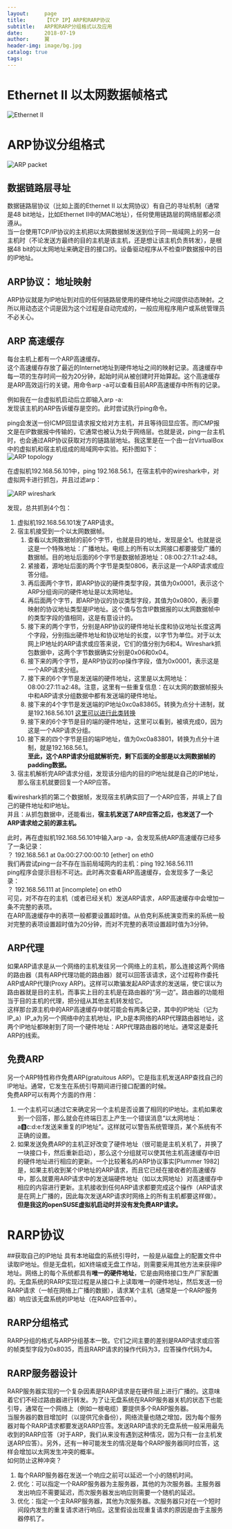 ```yaml
---
layout:     page
title:      【TCP IP】ARP和RARP协议
subtitle:   ARP和RARP分组格式以及应用
date:       2018-07-19
author:     翼
header-img: image/bg.jpg
catalog: true
tags:
---
```


# Ethernet II 以太网数据帧格式  

![Ethernet II](https://raw.githubusercontent.com/ttyrion/ttyrion.github.io/master/image/tcp/Ethernet_II_Frame.png)  

# ARP协议分组格式  

![ARP packet](https://raw.githubusercontent.com/ttyrion/ttyrion.github.io/master/image/tcp/ARP_packet.png)  

## 数据链路层寻址
数据链路层协议（比如上面的Ethernet II 以太网协议）有自己的寻址机制（通常是48 bit地址，比如Ethernet II中的MAC地址），任何使用链路层的网络层都必须遵从。  
当一台使用TCP/IP协议的主机把以太网数据帧发送到位于同一局域网上的另一台主机时（不论发送方最终的目的主机是该主机，还是想让该主机负责转发），是根据48 bit的以太网地址来确定目的接口的。设备驱动程序从不检查IP数据报中的目的IP地址。

## ARP协议： 地址映射
ARP协议就是为IP地址到对应的任何链路层使用的硬件地址之间提供动态映射。之所以用动态这个词是因为这个过程是自动完成的，一般应用程序用户或系统管理员不必关心。

## ARP 高速缓存
每台主机上都有一个ARP高速缓存。  
这个高速缓存存放了最近的Internet地址到硬件地址之间的映射记录。高速缓存中每一项的生存时间一般为20分钟，起始时间从被创建时开始算起。这个高速缓存是ARP高效运行的关键。用命令arp -a可以查看目前ARP高速缓存中所有的记录。    

例如我在一台虚拟机启动后立即输入arp -a:  
发现该主机的ARP告诉缓存是空的。此时尝试执行ping命令。  

ping会发送一份ICMP回显请求报文给对方主机，并且等待回显应答。而ICMP报文是在IP数据报中传输的，它通常也被认为处于网络层。也就是说，ping一台主机时，也会通过ARP协议获取对方的链路层地址。我这里是在一个由一台VirtualBox中的虚拟机和宿主机组成的局域网中实验。拓扑图如下：  
![ARP topology](https://raw.githubusercontent.com/ttyrion/ttyrion.github.io/master/image/tcp/Virtualbox_ARP_topology.png)

在虚拟机192.168.56.101中，ping 192.168.56.1，在宿主机中的wireshark中，对虚拟网卡进行抓包，并且过滤arp：  

![ARP wireshark](https://raw.githubusercontent.com/ttyrion/ttyrion.github.io/master/image/tcp/Virtualbox_ARP_wireshark.png)

发现，总共抓到4个包：  
1. 虚拟机192.168.56.101发了ARP请求。
2. 宿主机接受到一个以太网数据帧。
    1. 查看以太网数据帧的前6个字节，也就是目的地址，发现是全1。也就是说这是一个特殊地址：广播地址。电缆上的所有以太网接口都要接受广播的数据帧。目的地址后面的6个字节是数据帧源地址：08:00:27:11:a2:48。
	2. 紧接着，源地址后面的两个字节是类型0806，表示这是一个ARP请求或应答分组。
    3. 再后面两个字节，即ARP协议的硬件类型字段，其值为0x0001，表示这个ARP分组询问的硬件地址是以太网地址。
    4. 再后面两个字节，即ARP协议的协议类型字段，其值为0x0800，表示要映射的协议地址类型是IP地址。这个值与包含IP数据报的以太网数据帧中的类型字段的值相同，这是有意设计的。
    5. 接下来的两个字节，分别是ARP协议的硬件地址长度和协议地址长度这两个字段，分别指出硬件地址和协议地址的长度，以字节为单位。对于以太网上IP地址的ARP请求或应答来说，它们的值分别为6和4。Wireshark抓包数据中，这两个字节数据确实分别是0x06和0x04。
	6. 接下来的两个字节，是ARP协议的op操作字段，值为0x0001，表示这是一个ARP请求分组。
	7. 接下来的6个字节是发送端的硬件地址，这里是以太网地址：08:00:27:11:a2:48。注意，这里有一些重复信息：在以太网的数据帧报头中和ARP请求分组数据中都有发送端的硬件地址。
	8. 接下来的4个字节是发送端的IP地址0xc0a83865。转换为点分十进制，就是192.168.56.101 [这里可以进行此类转换](http://www.ab126.com/system/2859.html)
	9. 接下来的6个字节是目的端的硬件地址，这里可以看到，被填充成0，因为这是一个ARP请求分组。
	10. 接下来的四个字节是目的端IP地址，值为0xc0a83801，转换为点分十进制，就是192.168.56.1。  
	**至此，这个ARP请求分组就解析完，剩下后面的全部是以太网数据帧的padding数据。**
3. 宿主机解析完ARP请求分组，发现该分组内的目的IP地址就是自己的IP地址，那么宿主机就要回复一个ARP应答。  

看wireshark抓的第二个数据帧，发现宿主机确实回了一个ARP应答，并填上了自己的硬件地址和IP地址。    
并且：从抓包数据中，还能看出，**宿主机发送了ARP应答之后，也发送了一个ARP请求给之前的源主机。**

此时，再在虚拟机192.168.56.101中输入arp -a，会发现系统ARP高速缓存已经多了一条记录：  
？ 192.168.56.1 at 0a:00:27:00:00:10 [ether] on eth0  
我们再尝试ping一台不存在当前局域网内的主机：ping 192.168.56.111  
ping程序会提示目标不可达。此时再次查看ARP高速缓存，会发现多了一条记录：  
？ 192.168.56.111 at [incomplete] on eth0  
可见，对不存在的主机（或者已经关机）发送ARP请求，ARP高速缓存中会增加一条不完整的表项。  
在ARP高速缓存中的表项一般都要设置超时值。从伯克利系统演变而来的系统一般对完整的表项设置超时值为20分钟，而对不完整的表项设置超时值为3分钟。


## ARP代理
如果ARP请求是从一个网络的主机发往另一个网络上的主机，那么连接这两个网络的路由器（具有ARP代理功能的路由器）就可以回答该请求，这个过程称作委托ARP或ARP代理(Proxy ARP)。这样可以欺骗发起ARP请求的发送端，使它误以为路由器就是目的主机，而事实上目的主机是在路由器的“另一边”。路由器的功能相当于目的主机的代理，把分组从其他主机转发给它。  
这样那台源主机中的ARP高速缓存中就可能会有两条记录，其中的IP地址（记为IP_a）IP_a为另一个网络中的主机地址，IP_b是本网络的ARP代理路由器地址，这两个IP地址都映射到了同一个硬件地址：ARP代理路由器的地址。通常这是委托ARP的线索。

## 免费ARP
另一个ARP特性称作免费ARP(gratuitous ARP)。它是指主机发送ARP查找自己的IP地址。通常，它发生在系统引导期间进行接口配置的时候。  
免费ARP可以有两个方面的作用：  
1. 一个主机可以通过它来确定另一个主机是否设置了相同的IP地址。主机如果收到一个回答，那么就会在终端日志上产生一个错误消息“以太网地址：a:b:c:d:e:f发送来重复的IP地址”。这样就可以警告系统管理员，某个系统有不正确的设置。
2. 如果发送免费ARP的主机正好改变了硬件地址（很可能是主机关机了，并换了一块接口卡，然后重新启动），那么这个分组就可以使其他主机高速缓存中旧的硬件地址进行相应的更新。一个比较著名的ARP协议事实[Plummer 1982]是，如果主机收到某个IP地址的ARP请求，而且它已经在接收者的高速缓存中，那么就要用ARP请求中的发送端硬件地址（如以太网地址）对高速缓存中相应的内容进行更新。主机接收到任何ARP请求都要完成这个操作（ARP请求是在网上广播的，因此每次发送ARP请求时网络上的所有主机都要这样做）。  
**但是我这的openSUSE虚拟机启动时并没有发免费ARP请求。**


# RARP协议
##获取自己的IP地址
具有本地磁盘的系统引导时，一般是从磁盘上的配置文件中读取IP地址。但是无盘机，如X终端或无盘工作站，则需要采用其他方法来获得IP地址。网络上的每个系统都具有**唯一的硬件地址**，它是由网络接口生产厂家配置的。无盘系统的RARP实现过程是从接口卡上读取唯一的硬件地址，然后发送一份RARP请求（一帧在网络上广播的数据），请求某个主机（通常是一个RARP服务器）响应该无盘系统的IP地址（在RARP应答中）。

## RARP分组格式
RARP分组的格式与ARP分组基本一致。它们之间主要的差别是RARP请求或应答的帧类型字段为0x8035，而且RARP请求的操作代码为3，应答操作代码为4。  

## RARP服务器设计
RARP服务器实现的一个复杂因素是RARP请求是在硬件层上进行广播的。这意味着它们不经过路由器进行转发。为了让无盘系统在RARP服务器关机的状态下也能引导，通常在一个网络上（例如一根电缆）要提供多个RARP服务器。  
当服务器的数目增加时（以提供冗余备份），网络流量也随之增加，因为每个服务器对每个RARP请求都要发送RARP应答。发送RARP请求的无盘系统一般采用最先收到的RARP应答（对于ARP，我们从来没有遇到这种情况，因为只有一台主机发送ARP应答）。另外，还有一种可能发生的情况是每个RARP服务器同时应答，这样会增加以太网发生冲突的概率。  
如何防止这种冲突？
1. 每个RARP服务器在发送一个响应之前可以延迟一个小的随机时间。
2. 优化：可以指定一个RARP服务器为主服务器，其他的为次服务器。主服务器发出响应不需要延迟，而次服务器发出响应则需要一个随机的延迟。
3. 优化：指定一个主RARP服务器，其他为次服务器。次服务器只对在一个短时间段内发生的重复请求进行响应。这里假设出现重复请求的原因是由于主服务器停机了。



